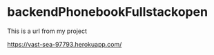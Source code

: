 # backendPhonebookFullstackopen

This is a url from my project

https://vast-sea-97793.herokuapp.com/
